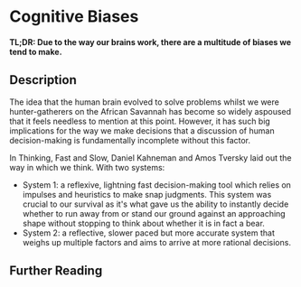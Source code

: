 # Cognitive Biases
#### TL;DR: Due to the way our brains work, there are a multitude of biases we tend to make.

## Description
The idea that the human brain evolved to solve problems whilst we were hunter-gatherers on the African Savannah has become so widely aspoused that it feels needless to mention at this point. However, it has such big implications for the way we make decisions that a discussion of human decision-making is fundamentally incomplete without this factor.

In Thinking, Fast and Slow, Daniel Kahneman and Amos Tversky laid out the way in which we think. With two systems:
* System 1: a reflexive, lightning fast decision-making tool which relies on impulses and heuristics to make snap judgments. This system was crucial to our survival as it's what gave us the ability to instantly decide whether to run away from or stand our ground against an approaching shape without stopping to think about whether it is in fact a bear.
* System 2: a reflective, slower paced but more accurate system that weighs up multiple factors and aims to arrive at more rational decisions.

## Further Reading

